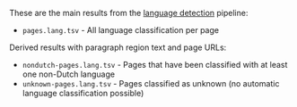 These are the main results from the [language detection](https://github.com/knaw-huc/globalise-tools/tree/main/pipelines/langdetect) pipeline:

* `pages.lang.tsv` - All language classification per page

Derived results with paragraph region text and page URLs:

* `nondutch-pages.lang.tsv` - Pages that have been classified with at least one non-Dutch language
* `unknown-pages.lang.tsv` - Pages classified as unknown (no automatic language classification possible)
